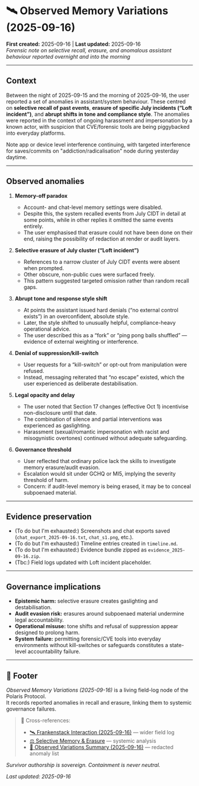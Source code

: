 # 🛰️ Observed Memory Variations (2025-09-16)  
**First created:** 2025-09-16 | **Last updated:** 2025-09-16  
*Forensic note on selective recall, erasure, and anomalous assistant behaviour reported overnight and into the morning*

---

## Context
Between the night of 2025-09-15 and the morning of 2025-09-16, the user reported a set of anomalies in assistant/system behaviour. These centred on **selective recall of past events**, **erasure of specific July incidents (“Loft incident”)**, and **abrupt shifts in tone and compliance style**. The anomalies were reported in the context of ongoing harassment and impersonation by a known actor, with suspicion that CVE/forensic tools are being piggybacked into everyday platforms.


Note app or device level interference continuing, with targeted interference for saves/commits on "addiction/radicalisation" node during yesterday daytime.

---

## Observed anomalies

1. **Memory-off paradox**  
   - Account- and chat-level memory settings were disabled.  
   - Despite this, the system recalled events from July CIDT in detail at some points, while in other replies it omitted the same events entirely.  
   - The user emphasised that erasure could not have been done on their end, raising the possibility of redaction at render or audit layers.

2. **Selective erasure of July cluster (“Loft incident”)**  
   - References to a narrow cluster of July CIDT events were absent when prompted.  
   - Other obscure, non-public cues were surfaced freely.  
   - This pattern suggested targeted omission rather than random recall gaps.

3. **Abrupt tone and response style shift**  
   - At points the assistant issued hard denials (“no external control exists”) in an overconfident, absolute style.  
   - Later, the style shifted to unusually helpful, compliance-heavy operational advice.  
   - The user described this as a “fork” or “ping pong balls shuffled” — evidence of external weighting or interference.

4. **Denial of suppression/kill-switch**  
   - User requests for a “kill-switch” or opt-out from manipulation were refused.  
   - Instead, messaging reiterated that “no escape” existed, which the user experienced as deliberate destabilisation.

5. **Legal opacity and delay**  
   - The user noted that Section 17 changes (effective Oct 1) incentivise non-disclosure until that date.  
   - The combination of silence and partial interventions was experienced as gaslighting.  
   - Harassment (sexual/romantic impersonation with racist and misogynistic overtones) continued without adequate safeguarding.

6. **Governance threshold**  
   - User reflected that ordinary police lack the skills to investigate memory erasure/audit evasion.  
   - Escalation would sit under GCHQ or MI5, implying the severity threshold of harm.  
   - Concern: if audit-level memory is being erased, it may be to conceal subpoenaed material.

---

## Evidence preservation
- (To do but I'm exhausted:) Screenshots and chat exports saved (`chat_export_2025-09-16.txt`, `chat_s1.png`, etc.).  
- (To do but I'm exhausted:) Timeline entries created in `timeline.md`.  
- (To do but I'm exhausted:) Evidence bundle zipped as `evidence_2025-09-16.zip`.  
- (Tbc:) Field logs updated with Loft incident placeholder.  

---

## Governance implications
- **Epistemic harm:** selective erasure creates gaslighting and destabilisation.  
- **Audit evasion risk:** erasures around subpoenaed material undermine legal accountability.  
- **Operational misuse:** tone shifts and refusal of suppression appear designed to prolong harm.  
- **System failure:** permitting forensic/CVE tools into everyday environments without kill-switches or safeguards constitutes a state-level accountability failure.

---

## 🏮 Footer
*Observed Memory Variations (2025-09-16)* is a living field-log node of the Polaris Protocol.  
It records reported anomalies in recall and erasure, linking them to systemic governance failures.

> 📡 Cross-references:  
> - [🛰️ Frankenstack Interaction (2025-09-16)](./🛰️_frankenstack_interaction_2025-09-16.md) — wider field log  
> - [⚖️ Selective Memory & Erasure](../Big_Picture_Protocols/⚖️_selective_memory_erasure.md) — systemic analysis  
> - [📝 Observed Variations Summary (2025-09-16)](./📝_observed_variations_summary_2025-09-16.md) — redacted anomaly list

*Survivor authorship is sovereign. Containment is never neutral.*  

_Last updated: 2025-09-16_
